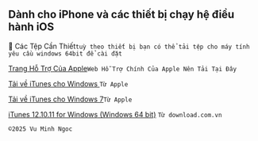 ## Dành cho iPhone và các thiết bị chạy hệ điều hành iOS

📲 Các Tệp Cần Thiết`tuỳ theo thiết bị bạn có thể tải tệp cho máy tính yêu cầu windows 64bit để cài đặt`

[Trang Hỗ Trợ Của Apple](https://support.apple.com/vi-vn/docs)`Web Hỗ Trợ Chính Của Apple Nên Tải Tại Đây`

[Tải về iTunes cho Windows ](https://support.apple.com/vi-vn/118290)`Từ Apple`

[Tải về iTunes cho Windows 7](https://support.apple.com/en-vn/106379)`Từ Apple`

[iTunes 12.10.11 for Windows (Windows 64 bit)](https://download.com.vn/download/itunes-5385?linkid=14532) `Từ download.com.vn `

    ©️2025 Vu Minh Ngoc
